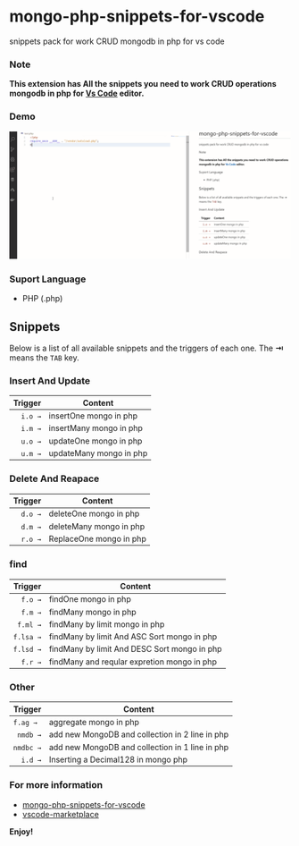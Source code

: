 # mongo-php-snippets-for-vscode
snippets pack for work CRUD mongodb in php for vs code

### Note
**This extension has All the snippets you need to work CRUD operations mongodb in php for [Vs Code][code] editor.**

### Demo

![](https://github.com/hadi78m/mongo-php-snippets-for-vscode/blob/master/images/mongo-php.gif)

### Suport Language
* PHP (.php)
## Snippets
Below is a list of all available snippets and the triggers of each one. The **⇥** means the `TAB` key.

### Insert And Update 
| Trigger  | Content |
| -------: | ------- |
| `i.o →`   | insertOne  mongo in php|
| `i.m →`   | insertMany mongo in php|
| `u.o →`   | updateOne  mongo in php|
| `u.m →`   | updateMany mongo in php|


### Delete And Reapace
| Trigger  | Content |
| -------: | ------- |
| `d.o →`   | deleteOne  mongo in php|
| `d.m →`   | deleteMany mongo in php|
| `r.o →`   | ReplaceOne mongo in php|

### find
| Trigger  | Content |
| -------: | ------- |
| `f.o →`   | findOne  mongo in php|
| `f.m →`   | findMany mongo in php|
| `f.ml →`  | findMany by limit mongo in php|
| `f.lsa →` | findMany by limit And ASC Sort mongo in php|
| `f.lsd →` | findMany by limit And DESC Sort mongo in php|
| `f.r →` | findMany and reqular expretion mongo in php|

### Other
| Trigger | Content |
| ------: | ------- |
| `f.ag → ` | aggregate mongo in php |
| `nmdb →`  | add new MongoDB and collection in 2 line in php |
| `nmdbc →` | add new MongoDB and collection in 1 line in php |
| `i.d →` | Inserting a Decimal128 in mongo php |

[code]: https://code.visualstudio.com/

### For more information
* [mongo-php-snippets-for-vscode](https://github.com/hadi78m/mongo-php-snippets-for-vscode)
* [vscode-marketplace](https://marketplace.visualstudio.com/items?itemName=hadi78m.Mongo-php-Snippets)

**Enjoy!**
